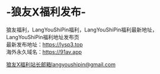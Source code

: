# -狼友X福利发布-
狼友福利，LangYouShiPin福利，LangYouShiPin福利最新地址，LangYouShiPin福利地址发布页
</br>
最新发布地址：https://lysp3.top
</br>
海外永久域名：https://91av.app
</br>

狼友X福利站长邮箱langyoushipin@gmail.com</br>
